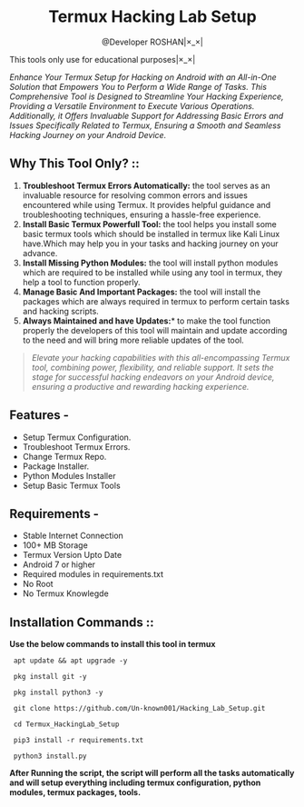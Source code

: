 <h1 align="center">Termux Hacking Lab Setup</h1>
<p align="center">
  @Developer ROSHAN|×_×|
</p>
This tools only use for educational purposes|×_×|

_Enhance Your Termux Setup for Hacking on Android with an All-in-One Solution that Empowers You to Perform a Wide Range of Tasks. This Comprehensive Tool is Designed to Streamline Your Hacking Experience, Providing a Versatile Environment to Execute Various Operations. Additionally, it Offers Invaluable Support for Addressing Basic Errors and Issues Specifically Related to Termux, Ensuring a Smooth and Seamless Hacking Journey on your Android Device._

## Why This Tool Only? ::
1. **Troubleshoot Termux Errors Automatically:** the tool serves as an invaluable resource for resolving common errors and issues encountered while using Termux. It provides helpful guidance and troubleshooting techniques, ensuring a hassle-free experience.
2. **Install Basic Termux Powerfull Tool:** the tool helps you install some basic termux tools which should be installed in termux like Kali Linux have.Which may help you in your tasks and hacking journey on your advance.
3. **Install Missing Python Modules:** the tool will install python modules which are required to be installed while using any tool in termux, they help a tool to function properly. 
4. **Manage Basic And Important Packages:** the tool will install the packages which are always required in termux to perform certain tasks and hacking scripts.
5. **Always Maintained and have Updates:*** to make the tool function properly the developers of this tool will maintain and update according to the need and will bring more reliable updates of the tool.
> _Elevate your hacking capabilities with this all-encompassing Termux tool, combining power, flexibility, and reliable support. It sets the stage for successful hacking endeavors on your Android device, ensuring a productive and rewarding hacking experience._

## Features - 
- Setup Termux Configuration.
- Troubleshoot Termux Errors.
- Change Termux Repo.
- Package Installer.
- Python Modules Installer
- Setup Basic Termux Tools
  
## Requirements - 
- Stable Internet Connection
- 100+ MB Storage
- Termux Version Upto Date
- Android 7 or higher
- Required modules in requirements.txt
- No Root
- No Termux Knowlegde

## Installation Commands ::
**Use the below commands to install this tool in termux**

```
 apt update && apt upgrade -y

 pkg install git -y

 pkg install python3 -y

 git clone https://github.com/Un-known001/Hacking_Lab_Setup.git

 cd Termux_HackingLab_Setup

 pip3 install -r requirements.txt

 python3 install.py

```

**After Running the script, the script will perform all the tasks automatically and will setup everything including termux configuration, python modules, termux packages, tools.**
